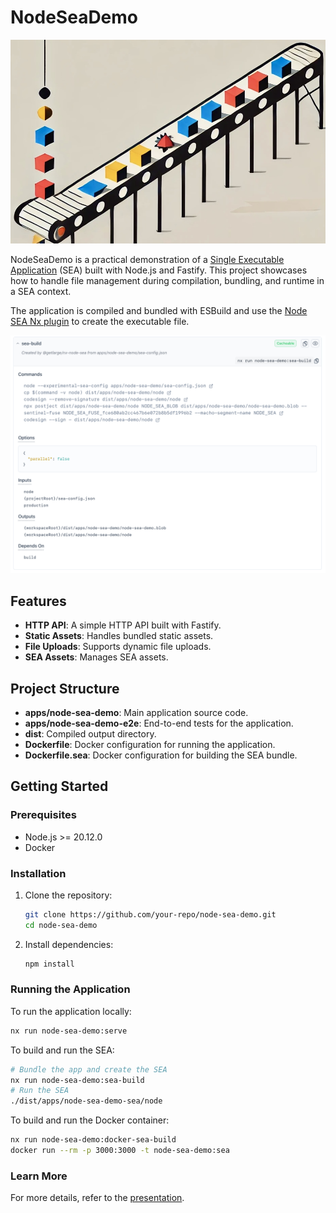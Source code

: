 # NodeSeaDemo

![Cover](./cover.jpg)

NodeSeaDemo is a practical demonstration of a [Single Executable Application](https://nodejs.org/api/single-executable-applications.html) (SEA) built with Node.js and Fastify. This project showcases how to handle file management during compilation, bundling, and runtime in a SEA context.

The application is compiled and bundled with ESBuild and use the [Node SEA Nx plugin](https://github.com/getlarge/nx-node-sea) to create the executable file.

![Project configuration](./project-configuration.jpg)

## Features

- **HTTP API**: A simple HTTP API built with Fastify.
- **Static Assets**: Handles bundled static assets.
- **File Uploads**: Supports dynamic file uploads.
- **SEA Assets**: Manages SEA assets.

## Project Structure

- **apps/node-sea-demo**: Main application source code.
- **apps/node-sea-demo-e2e**: End-to-end tests for the application.
- **dist**: Compiled output directory.
- **Dockerfile**: Docker configuration for running the application.
- **Dockerfile.sea**: Docker configuration for building the SEA bundle.

## Getting Started

### Prerequisites

- Node.js >= 20.12.0
- Docker

### Installation

1. Clone the repository:

   ```sh
   git clone https://github.com/your-repo/node-sea-demo.git
   cd node-sea-demo
   ```

2. Install dependencies:

   ```sh
   npm install

   ```

### Running the Application

To run the application locally:

```sh
nx run node-sea-demo:serve
```

To build and run the SEA:

```sh
# Bundle the app and create the SEA
nx run node-sea-demo:sea-build
# Run the SEA
./dist/apps/node-sea-demo-sea/node
```

To build and run the Docker container:

```sh
nx run node-sea-demo:docker-sea-build
docker run --rm -p 3000:3000 -t node-sea-demo:sea
```

### Learn More

For more details, refer to the [presentation](https://slides.com/edouard_maleix/building-single-executable-applications-with-node-js).
